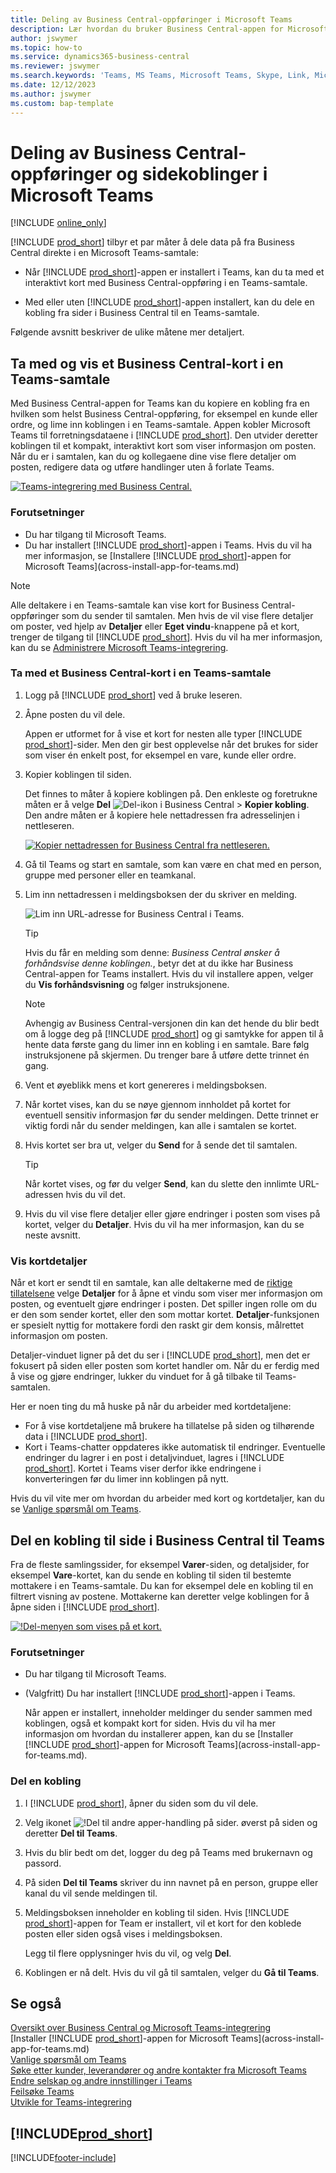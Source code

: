 ```yaml
---
title: Deling av Business Central-oppføringer i Microsoft Teams
description: Lær hvordan du bruker Business Central-appen for Microsoft Teams.
author: jswymer
ms.topic: how-to
ms.service: dynamics365-business-central
ms.reviewer: jswymer
ms.search.keywords: 'Teams, MS Teams, Microsoft Teams, Skype, Link, Microsoft 365, collaborate, collaboration, teamwork, share records'
ms.date: 12/12/2023
ms.author: jswymer
ms.custom: bap-template
---
```


# <a name="sharing-business-central-records-and-page-links-in-microsoft-teams"></a>Deling av Business Central-oppføringer og sidekoblinger i Microsoft Teams

[!INCLUDE [online_only](includes/online_only.md)]

[!INCLUDE [prod_short](includes/prod_short.md)] tilbyr et par måter å dele data på fra Business Central direkte i en Microsoft Teams-samtale:

<!-- 
## <a name="overview"></a>Overview
In this article, you'll learn how to use the app to share [!INCLUDE [prod_short](includes/prod_short.md)] records, like a customer, sales order, or invoice, with coworkers in a Teams conversation.
The [!INCLUDE [prod_short](includes/prod_short.md)] app lets you:
[!INCLUDE [prod_short](includes/prod_short.md)] offers an app that connects Microsoft Teams to your business data in [!INCLUDE [prod_short](includes/prod_short.md)], so you can quickly share details across team members and respond faster to inquiries. In this article, you'll learn how to use the app to share [!INCLUDE [prod_short](includes/prod_short.md)] records, like a customer, sales order, or invoice, with coworkers in a Teams conversation.

-->
- Når [!INCLUDE [prod_short](includes/prod_short.md)]-appen er installert i Teams, kan du ta med et interaktivt kort med Business Central-oppføring i en Teams-samtale.

<!--   Copy a link from any Business Central record, like a customer or sales order, then paste the link into a Teams conversation. The app connects Microsoft Teams to your business data in [!INCLUDE [prod_short](includes/prod_short.md)]. It then expands the link into a compact, interactive card that displays information about the record. Once in the conversation, you and coworkers can view more details about the record, edit data, and take action&mdash;without leaving Teams.

  [![Teams integration with Business Central.](media/teams-intro-v3.png)](media/teams-intro-v3.png#lightbox)-->

- Med eller uten [!INCLUDE [prod_short](includes/prod_short.md)]-appen installert, kan du dele en kobling fra sider i Business Central til en Teams-samtale.

  <!-- ![!The Share menu displayed on a card.](media/teams-share-link.png "The Share menu displayed on a card.")-->

Følgende avsnitt beskriver de ulike måtene mer detaljert.

## <a name="include-and-view-a-business-central-card-in-a-teams-conversation"></a>Ta med og vis et Business Central-kort i en Teams-samtale

Med Business Central-appen for Teams kan du kopiere en kobling fra en hvilken som helst Business Central-oppføring, for eksempel en kunde eller ordre, og lime inn koblingen i en Teams-samtale. Appen kobler Microsoft Teams til forretningsdataene i [!INCLUDE [prod_short](includes/prod_short.md)]\. Den utvider deretter koblingen til et kompakt, interaktivt kort som viser informasjon om posten. Når du er i samtalen, kan du og kollegaene dine vise flere detaljer om posten, redigere data og utføre handlinger uten å forlate Teams.

[![Teams-integrering med Business Central.](media/teams-intro-vBC20.png)](media/teams-intro-vBC20.png#lightbox)

### <a name="prerequisites"></a>Forutsetninger

- Du har tilgang til Microsoft Teams.
- Du har installert [!INCLUDE [prod_short](includes/prod_short.md)]-appen i Teams. Hvis du vil ha mer informasjon, se [Installere [!INCLUDE [prod_short](includes/prod_short.md)]-appen for Microsoft Teams](across-install-app-for-teams.md)

> [!NOTE]
> Alle deltakere i en Teams-samtale kan vise kort for Business Central-oppføringer som du sender til samtalen. Men hvis de vil vise flere detaljer om poster, ved hjelp av **Detaljer** eller **Eget vindu**-knappene på et kort, trenger de tilgang til [!INCLUDE [prod_short](includes/prod_short.md)]. Hvis du vil ha mer informasjon, kan du se [Administrere Microsoft Teams-integrering](admin-teams-integration.md#minimum-requirements-1).

### <a name="include-a-business-central-card-in-a-teams-conversation"></a>Ta med et Business Central-kort i en Teams-samtale

1. Logg på [!INCLUDE [prod_short](includes/prod_short.md)] ved å bruke leseren.
2. Åpne posten du vil dele.

    Appen er utformet for å vise et kort for nesten alle typer [!INCLUDE [prod_short](includes/prod_short.md)]-sider. Men den gir best opplevelse når det brukes for sider som viser én enkelt post, for eksempel en vare, kunde eller ordre.
3. Kopier koblingen til siden.

    Det finnes to måter å kopiere koblingen på. Den enkleste og foretrukne måten er å velge **Del** ![Del-ikon i Business Central](media/share-icon.png) > **Kopier kobling**. Den andre måten er å kopiere hele nettadressen fra adresselinjen i nettleseren.

    [![Kopier nettadressen for Business Central fra nettleseren.](media/teams-copy-link.png)](media/teams-copy-link.png#lightbox)
4. Gå til Teams og start en samtale, som kan være en chat med en person, gruppe med personer eller en teamkanal.
5. Lim inn nettadressen i meldingsboksen der du skriver en melding.

    ![Lim inn URL-adresse for Business Central i Teams.](media/teams-paste-url-v2.png)

    > [!TIP]
    > Hvis du får en melding som denne: *Business Central ønsker å forhåndsvise denne koblingen.*, betyr det at du ikke har Business Central-appen for Teams installert. Hvis du vil installere appen, velger du **Vis forhåndsvisning** og følger instruksjonene.

    > [!NOTE]
    > Avhengig av Business Central-versjonen din kan det hende du blir bedt om å logge deg på [!INCLUDE [prod_short](includes/prod_short.md)] og gi samtykke for appen til å hente data første gang du limer inn en kobling i en samtale. Bare følg instruksjonene på skjermen. Du trenger bare å utføre dette trinnet én gang.
6. Vent et øyeblikk mens et kort genereres i meldingsboksen.
7. Når kortet vises, kan du se nøye gjennom innholdet på kortet for eventuell sensitiv informasjon før du sender meldingen. Dette trinnet er viktig fordi når du sender meldingen, kan alle i samtalen se kortet.
8. Hvis kortet ser bra ut, velger du **Send** for å sende det til samtalen.

    > [!TIP]
    > Når kortet vises, og før du velger **Send**, kan du slette den innlimte URL-adressen hvis du vil det.
9. Hvis du vil vise flere detaljer eller gjøre endringer i posten som vises på kortet, velger du **Detaljer**. Hvis du vil ha mer informasjon, kan du se neste avsnitt.

### <a name="view-card-details"></a>Vis kortdetaljer

Når et kort er sendt til en samtale, kan alle deltakerne med de [riktige tillatelsene](admin-teams-integration.md#permissions) velge **Detaljer** for å åpne et vindu som viser mer informasjon om posten, og eventuelt gjøre endringer i posten. Det spiller ingen rolle om du er den som sender kortet, eller den som mottar kortet. **Detaljer**-funksjonen er spesielt nyttig for mottakere fordi den raskt gir dem konsis, målrettet informasjon om posten.

Detaljer-vinduet ligner på det du ser i [!INCLUDE [prod_short](includes/prod_short.md)], men det er fokusert på siden eller posten som kortet handler om. Når du er ferdig med å vise og gjøre endringer, lukker du vinduet for å gå tilbake til Teams-samtalen.

Her er noen ting du må huske på når du arbeider med kortdetaljene:

- For å vise kortdetaljene må brukere ha tillatelse på siden og tilhørende data i [!INCLUDE [prod_short](includes/prod_short.md)]\.
- Kort i Teams-chatter oppdateres ikke automatisk til endringer. Eventuelle endringer du lagrer i en post i detaljvinduet, lagres i [!INCLUDE [prod_short](includes/prod_short.md)]\. Kortet i Teams viser derfor ikke endringene i konverteringen før du limer inn koblingen på nytt.

Hvis du vil vite mer om hvordan du arbeider med kort og kortdetaljer, kan du se [Vanlige spørsmål om Teams](teams-faq.md).

## <a name="share-a-link-to-page-from-business-central-to-teams"></a><a name="share-link"></a>Del en kobling til side i Business Central til Teams

Fra de fleste samlingssider, for eksempel **Varer**-siden, og detaljsider, for eksempel **Vare**-kortet, kan du sende en kobling til siden til bestemte mottakere i en Teams-samtale. Du kan for eksempel dele en kobling til en filtrert visning av postene. Mottakerne kan deretter velge koblingen for å åpne siden i [!INCLUDE [prod_short](includes/prod_short.md)]\.

[![!Del-menyen som vises på et kort.](media/teams-share-link-v2.png "Del-menyen som vises på et kort.")](media/teams-share-link-v2.png#lightbox)

### <a name="prerequisites-1"></a>Forutsetninger

- Du har tilgang til Microsoft Teams.
- (Valgfritt) Du har installert [!INCLUDE [prod_short](includes/prod_short.md)]-appen i Teams. 

  Når appen er installert, inneholder meldinger du sender sammen med koblingen, også et kompakt kort for siden. Hvis du vil ha mer informasjon om hvordan du installerer appen, kan du se [Installer [!INCLUDE [prod_short](includes/prod_short.md)]-appen for Microsoft Teams](across-install-app-for-teams.md).

### <a name="share-a-link"></a>Del en kobling

1. I [!INCLUDE [prod_short](includes/prod_short.md)]\, åpner du siden som du vil dele.
2. Velg ikonet ![!Del til andre apper-handling på sider.](media/share-icon.png) øverst på siden og deretter **Del til Teams**.
3. Hvis du blir bedt om det, logger du deg på Teams med brukernavn og passord.
4. På siden **Del til Teams** skriver du inn navnet på en person, gruppe eller kanal du vil sende meldingen til.
5. Meldingsboksen inneholder en kobling til siden. Hvis [!INCLUDE [prod_short](includes/prod_short.md)]-appen for Team er installert, vil et kort for den koblede posten eller siden også vises i meldingsboksen.

   Legg til flere opplysninger hvis du vil, og velg **Del**.
6. Koblingen er nå delt. Hvis du vil gå til samtalen, velger du **Gå til Teams**.

## <a name="see-also"></a>Se også

[Oversikt over Business Central og Microsoft Teams-integrering](across-teams-overview.md)  
[Installer [!INCLUDE [prod_short](includes/prod_short.md)]-appen for Microsoft Teams](across-install-app-for-teams.md)  
[Vanlige spørsmål om Teams](teams-faq.md)  
[Søke etter kunder, leverandører og andre kontakter fra Microsoft Teams](across-search-contacts-teams.md)  
[Endre selskap og andre innstillinger i Teams](across-teams-settings.md)  
[Feilsøke Teams](admin-teams-troubleshooting.md)  
[Utvikle for Teams-integrering](/dynamics365/business-central/dev-itpro/developer/devenv-develop-for-teams)  

## [!INCLUDE[prod_short](includes/free_trial_md.md)]  

[!INCLUDE[footer-include](includes/footer-banner.md)]
